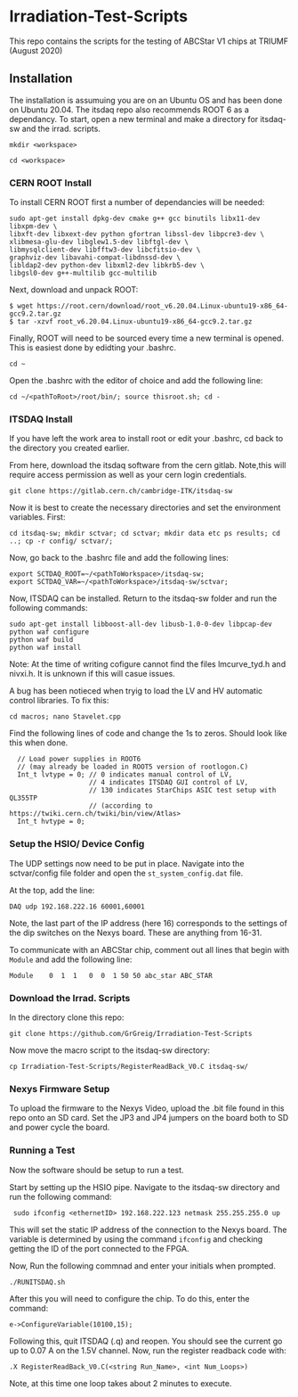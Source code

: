 # Irradiation-Test-Scripts

This repo contains the scripts for the testing of ABCStar V1 chips at TRIUMF (August 2020)

## Installation

The installation is assumuing you are on an Ubuntu OS and has been done on Ubuntu 20.04. The itsdaq repo also recommends ROOT 6 as a dependancy.
To start, open a new terminal and make a directory for itsdaq-sw and the irrad. scripts.

```
mkdir <workspace>

cd <workspace>
```

### CERN ROOT Install

To install CERN ROOT first a number of dependancies will be needed: 

```
sudo apt-get install dpkg-dev cmake g++ gcc binutils libx11-dev libxpm-dev \
libxft-dev libxext-dev python gfortran libssl-dev libpcre3-dev \
xlibmesa-glu-dev libglew1.5-dev libftgl-dev \
libmysqlclient-dev libfftw3-dev libcfitsio-dev \
graphviz-dev libavahi-compat-libdnssd-dev \
libldap2-dev python-dev libxml2-dev libkrb5-dev \
libgsl0-dev g++-multilib gcc-multilib
```

Next, download and unpack ROOT:

```
$ wget https://root.cern/download/root_v6.20.04.Linux-ubuntu19-x86_64-gcc9.2.tar.gz
$ tar -xzvf root_v6.20.04.Linux-ubuntu19-x86_64-gcc9.2.tar.gz
```
Finally, ROOT will need to be sourced every time a new terminal is opened. This is easiest done by edidting your .bashrc. 

```
cd ~
```

Open the .bashrc with the editor of choice and add the following line:

```
cd ~/<pathToRoot>/root/bin/; source thisroot.sh; cd -
```

### ITSDAQ Install

If you have left the work area to install root or edit your .bashrc, cd back to the directory you created earlier. 

From here, download the itsdaq software from the cern gitlab. Note,this will require access permission as well as your cern login credentials.

```
git clone https://gitlab.cern.ch/cambridge-ITK/itsdaq-sw
```
Now it is best to create the necessary directories and set the environment variables. First:

```
cd itsdaq-sw; mkdir sctvar; cd sctvar; mkdir data etc ps results; cd ..; cp -r config/ sctvar/;
```
Now, go back to the .bashrc file and add the following lines:

```
export SCTDAQ_ROOT=~/<pathToWorkspace>/itsdaq-sw;
export SCTDAQ_VAR=~/<pathToWorkspace>/itsdaq-sw/sctvar;
```
Now, ITSDAQ can be installed. Return to the itsdaq-sw folder and run the following commands:

```
sudo apt-get install libboost-all-dev libusb-1.0-0-dev libpcap-dev 
python waf configure
python waf build
python waf install 
```
Note: At the time of writing cofigure cannot find the files lmcurve_tyd.h and nivxi.h. It is unknown if this will casue issues.

A bug has been notieced when tryig to load the LV and HV automatic control libraries. To fix this:

```
cd macros; nano Stavelet.cpp

```
Find the following lines of code and change the 1s to zeros. Should look like this when done.
```
  // Load power supplies in ROOT6
  // (may already be loaded in ROOT5 version of rootlogon.C)
  Int_t lvtype = 0; // 0 indicates manual control of LV,
                    // 4 indicates ITSDAQ GUI control of LV,
                    // 130 indicates StarChips ASIC test setup with QL355TP
                    // (according to https://twiki.cern.ch/twiki/bin/view/Atlas>
  Int_t hvtype = 0;
```

### Setup the HSIO/ Device Config
The UDP settings now need to be put in place. Navigate into the sctvar/config file folder and open the `st_system_config.dat` file.

At the top, add the line:

```
DAQ udp 192.168.222.16 60001,60001
```

Note, the last part of the IP address (here 16) corresponds to the settings of the dip switches on the Nexys board. These are anything from 16-31.

To communicate with an ABCStar chip, comment out all lines that begin with `Module` and add the following line:

```
Module    0  1  1   0  0  1 50 50 abc_star ABC_STAR
```

### Download the Irrad. Scripts

In the <workspace> directory clone this repo:
  
```
git clone https://github.com/GrGreig/Irradiation-Test-Scripts
```
Now move the macro script to the itsdaq-sw directory:

```
cp Irradiation-Test-Scripts/RegisterReadBack_V0.C itsdaq-sw/
```

### Nexys Firmware Setup

To upload the firmware to the Nexys Video, upload the .bit file found in this repo onto an SD card. Set the JP3 and JP4 jumpers on the board both to SD and power cycle the board. 

### Running a Test

Now the software should be setup to run a test.

Start by setting up the HSIO pipe. Navigate to the itsdaq-sw directory and run the following command:

```
 sudo ifconfig <ethernetID> 192.168.222.123 netmask 255.255.255.0 up
```
This will set the static IP address of the connection to the Nexys board. The variable <ethernetID> is determined by using the command `ifconfig` and checking getting the ID of the port connected to the FPGA.

Now, Run the following commnad and enter your initials when prompted.

``` 
./RUNITSDAQ.sh
```

After this you will need to configure the chip. To do this, enter the command: 

```
e->ConfigureVariable(10100,15);
```

Following this, quit ITSDAQ (.q) and reopen. You should see the current go up to 0.07 A on the 1.5V channel. Now, run the register readback code with:

```
.X RegisterReadBack_V0.C(<string Run_Name>, <int Num_Loops>)
```

Note, at this time one loop takes about 2 minutes to execute. 


